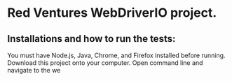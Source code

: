 # Red Ventures WebDriverIO project.
## Installations and how to run the tests:
You must have Node.js, Java, Chrome, and Firefox installed before running.
Download this project onto your computer.
Open command line and navigate to the we
